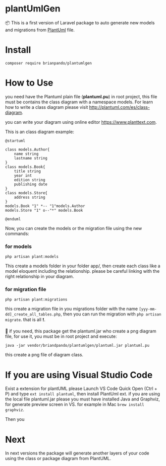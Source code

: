 # plantUmlGen
:package: This is a first version of Laravel package to auto generate new models and migrations from [PlantUml](http://plantuml.com) file.

# Install
```
composer require brianpando/plantumlgen
```
# How to Use
you need have the Plantuml plain file (**plantuml.pu**) in root project, this file must be contains the class diagram with a namespace models. For learn how to write a class diagram please visit http://plantuml.com/es/class-diagram.

you can write your diagram using online editor https://www.planttext.com.

This is an class diagram example:
```
@startuml

class models.Author{
    name string
    lastname string
}
class models.Book{
    title string
    year int
    edition string
    publishing date
}
class models.Store{
    address string
}
models.Book "1" *-- "1"models.Author
models.Store "1" o--"*" models.Book

@enduml
```
Now, you can create the models or the migration file using the new commands:

### for models
```
php artisan plant:models
```
This create a models folder in your folder app/, then create each class like a model eloquent including the relationship. please be careful linking with the right relationship in your diagram.

### for migration file
```
php artisan plant:migrations
```
this create a migration file in you migrations folder with the name `[yyy-mm-dd]_create_all_tables.php`, then you can run the migration with `php artisan migrate`. that is all  :heavy_exclamation_mark:.

 :pushpin: if you need, this package get the plantuml.jar who create a png diagram file, for use it, you must be in root project and execute:
```
java -jar vendor/briandpando/plantumlgen/plantuml.jar plantuml.pu
```
this create a png file of diagram class.

# If you are using Visual Studio Code
Exist a extension for plantUML please Launch VS Code Quick Open (Ctrl + P) and type `ext install plantuml`, then install PlantUml ext. if you are using the local file plantuml.jar please you must have installed Java and Graphviz, for generate preview screen in VS. for example in Mac `brew install graphviz`.

Then you 

# Next
In next versions the package will generate another layers of your code using the class or package diagram from PlantUML.
